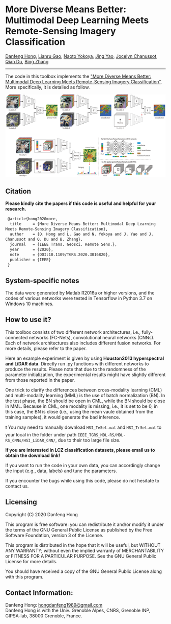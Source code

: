 # More Diverse Means Better: Multimodal Deep Learning Meets Remote-Sensing Imagery Classification

[Danfeng Hong](https://sites.google.com/view/danfeng-hong), [Lianru Gao](https://scholar.google.com/citations?hl=en&user=f6OnhtcAAAAJ), [Naoto Yokoya](https://naotoyokoya.com/), [Jing Yao](https://scholar.google.com/citations?user=1SHd5ygAAAAJ&hl=en), [Jocelyn Chanussot](http://jocelyn-chanussot.net/), [Qian Du](https://scholar.google.com/citations?user=0OdKQoQAAAAJ&hl=en), [Bing Zhang](http://english.radi.cas.cn/Education/PhDS/201401/t20140109_115415.html)

___________

The code in this toolbox implements the ["More Diverse Means Better: Multimodal Deep Learning Meets Remote-Sensing Imagery Classification"](https://ieeexplore.ieee.org/document/9174822). More specifically, it is detailed as follow.

![alt text](./Motivation.png)


Citation
---------------------

**Please kindly cite the papers if this code is useful and helpful for your research.**

     @article{hong2020more,
      title     = {More Diverse Means Better: Multimodal Deep Learning Meets Remote-Sensing Imagery Classification},
      author    = {D. Hong and L. Gao and N. Yokoya and J. Yao and J. Chanussot and Q. Du and B. Zhang},
      journal   = {IEEE Trans. Geosci. Remote Sens.}, 
      year      = {2020},
      note      = {DOI:10.1109/TGRS.2020.3016820},
      publisher = {IEEE}
     }

System-specific notes
---------------------
The data were generated by Matlab R2016a or higher versions, and the codes of various networks were tested in Tensorflow in Python 3.7 on Windows 10 machines.

How to use it?
---------------------
This toolbox consists of two different network architectures, i.e., fully-connected networks (FC-Nets), convolutional neural networks (CNNs). Each of network architectures also includes different fusion networks. For more details, please refer to the paper.

Here an example experiment is given by using **Houston2013 hyperspectral and LiDAR data**. Directly run .py functions with different networks to produce the results. Please note that due to the randomness of the parameter initialization, the experimental results might have slightly different from those reported in the paper.

One trick to clarify the differences between cross-modality learning (CML) and multi-modality learning (MML) is the use of batch normalization (BN). In the test phase, the BN should be open in CML, while the BN should be close in MML. Because in CML, one modality is missing, i.e., it is set to be 0, in this case, the BN is close (i.e., using the mean vaule obtained from the training samples), it would generate the bad inference.

:exclamation: You may need to manually download `HSI_TeSet.mat` and `HSI_TrSet.mat` to your local in the folder under path `IEEE_TGRS_MDL-RS/MDL-RS_CNNs/HSI_LiDAR_CNN/`, due to their too large file size.

**If you are interested in LCZ classification datasets, please email us to obtain the download link!**

If you want to run the code in your own data, you can accordingly change the input (e.g., data, labels) and tune the parameters.

If you encounter the bugs while using this code, please do not hesitate to contact us.

Licensing
---------

Copyright (C) 2020 Danfeng Hong

This program is free software: you can redistribute it and/or modify it under the terms of the GNU General Public License as published by the Free Software Foundation, version 3 of the License.

This program is distributed in the hope that it will be useful, but WITHOUT ANY WARRANTY; without even the implied warranty of MERCHANTABILITY or FITNESS FOR A PARTICULAR PURPOSE. See the GNU General Public License for more details.

You should have received a copy of the GNU General Public License along with this program.

Contact Information:
--------------------

Danfeng Hong: hongdanfeng1989@gmail.com<br>
Danfeng Hong is with the Univ. Grenoble Alpes, CNRS, Grenoble INP, GIPSA-lab, 38000 Grenoble, France.
